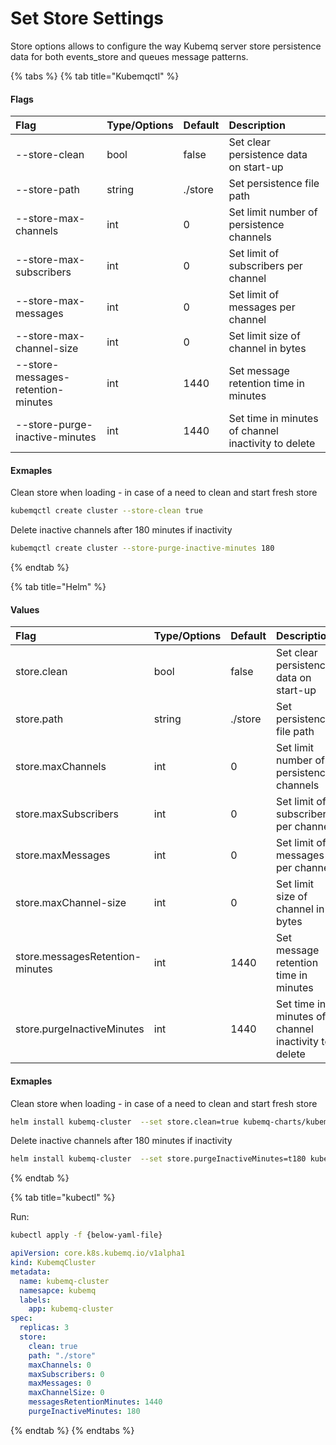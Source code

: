 # Set Store Settings

Store options allows to configure the way Kubemq server store persistence data for both events_store and queues message patterns.

{% tabs %}
{% tab title="Kubemqctl" %}

#### Flags


| Flag                             | Type/Options | Default | Description                                         |
|:---------------------------------|:-------------|:--------|:----------------------------------------------------|
| --store-clean                    | bool         | false   | Set clear persistence data on start-up              |
| --store-path                       | string       | ./store | Set persistence file path                           |
| --store-max-channels               | int          | 0       | Set limit number of persistence channels            |
| --store-max-subscribers            | int          | 0       | Set limit of subscribers per channel                |
| --store-max-messages               | int          | 0       | Set limit of messages per channel                   |
| --store-max-channel-size           | int          | 0       | Set limit size of channel in bytes                  |
| --store-messages-retention-minutes | int          | 1440    | Set message retention time in minutes               |
| --store-purge-inactive-minutes     | int          | 1440    | Set time in minutes of channel inactivity to delete |

#### Exmaples

Clean store when loading - in case of a need to clean and start fresh store

```bash
kubemqctl create cluster --store-clean true
```

Delete inactive channels after 180 minutes if inactivity
```bash
kubemqctl create cluster --store-purge-inactive-minutes 180
```
{% endtab %}


{% tab title="Helm" %}

#### Values

| Flag                             | Type/Options | Default | Description                                         |
|:---------------------------------|:-------------|:--------|:----------------------------------------------------|
| store.clean                    | bool         | false   | Set clear persistence data on start-up              |
| store.path                       | string       | ./store | Set persistence file path                           |
| store.maxChannels               | int          | 0       | Set limit number of persistence channels            |
| store.maxSubscribers            | int          | 0       | Set limit of subscribers per channel                |
| store.maxMessages               | int          | 0       | Set limit of messages per channel                   |
| store.maxChannel-size           | int          | 0       | Set limit size of channel in bytes                  |
| store.messagesRetention-minutes | int          | 1440    | Set message retention time in minutes               |
| store.purgeInactiveMinutes     | int          | 1440    | Set time in minutes of channel inactivity to delete |

#### Exmaples

Clean store when loading - in case of a need to clean and start fresh store

```bash
helm install kubemq-cluster  --set store.clean=true kubemq-charts/kubemq
```

Delete inactive channels after 180 minutes if inactivity

```bash
helm install kubemq-cluster  --set store.purgeInactiveMinutes=t180 kubemq-charts/kubemq
```

{% endtab %}

{% tab title="kubectl" %}

Run:
```bash
kubectl apply -f {below-yaml-file}
```

```yaml
apiVersion: core.k8s.kubemq.io/v1alpha1
kind: KubemqCluster
metadata:
  name: kubemq-cluster
  namesapce: kubemq
  labels:
    app: kubemq-cluster
spec:
  replicas: 3
  store:
    clean: true
    path: "./store"
    maxChannels: 0
    maxSubscribers: 0
    maxMessages: 0
    maxChannelSize: 0
    messagesRetentionMinutes: 1440
    purgeInactiveMinutes: 180
```
{% endtab %}
{% endtabs %}




